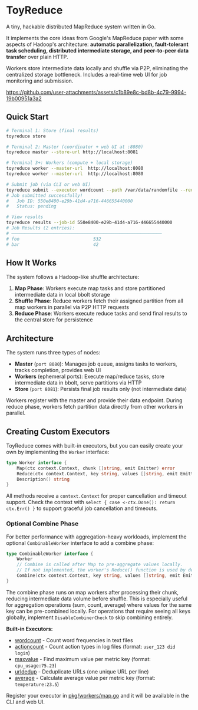 # ToyReduce

A tiny, hackable distributed MapReduce system written in Go.

It implements the core ideas from Google's MapReduce paper with some aspects of Hadoop's architecture: **automatic parallelization, fault-tolerant task scheduling, distributed intermediate storage, and peer-to-peer data transfer** over plain HTTP.

Workers store intermediate data locally and shuffle via P2P, eliminating the centralized storage bottleneck. Includes a real-time web UI for job monitoring and submission.



https://github.com/user-attachments/assets/c1b89e8c-bd8b-4c79-9994-19b00951a3a2



## Quick Start

```bash
# Terminal 1: Store (final results)
toyreduce store

# Terminal 2: Master (coordinator + web UI at :8080)
toyreduce master --store-url http://localhost:8081

# Terminal 3+: Workers (compute + local storage)
toyreduce worker --master-url  http://localhost:8080
toyreduce worker --master-url  http://localhost:8080

# Submit job (via CLI or web UI)
toyreduce submit --executor wordcount --path /var/data/randomfile --reduce-tasks 4
# Job submitted successfully!
#   Job ID: 550e8400-e29b-41d4-a716-446655440000
#   Status: pending

# View results
toyreduce results --job-id 550e8400-e29b-41d4-a716-446655440000
# Job Results (2 entries):
# ─────────────────────────────────────────────────────────
# foo                            532
# bar                            42
```

## How It Works

The system follows a Hadoop-like shuffle architecture:

1. **Map Phase**: Workers execute map tasks and store partitioned intermediate data in local bbolt storage
2. **Shuffle Phase**: Reduce workers fetch their assigned partition from all map workers in parallel via P2P HTTP requests
3. **Reduce Phase**: Workers execute reduce tasks and send final results to the central store for persistence

## Architecture

The system runs three types of nodes:

- **Master** (`port 8080`): Manages job queue, assigns tasks to workers, tracks completion, provides web UI
- **Workers** (ephemeral ports): Execute map/reduce tasks, store intermediate data in bbolt, serve partitions via HTTP
- **Store** (`port 8081`): Persists final job results only (not intermediate data)

Workers register with the master and provide their data endpoint. During reduce phase, workers fetch partition data directly from other workers in parallel.

## Creating Custom Executors

ToyReduce comes with built-in executors, but you can easily create your own by implementing the `Worker` interface:

```go
type Worker interface {
    Map(ctx context.Context, chunk []string, emit Emitter) error
    Reduce(ctx context.Context, key string, values []string, emit Emitter) error
    Description() string
}
```

All methods receive a `context.Context` for proper cancellation and timeout support. Check the context with `select { case <-ctx.Done(): return ctx.Err() }` to support graceful job cancellation and timeouts.

### Optional Combine Phase

For better performance with aggregation-heavy workloads, implement the optional `CombinableWorker` interface to add a combine phase:

```go
type CombinableWorker interface {
    Worker
    // Combine is called after Map to pre-aggregate values locally.
    // If not implemented, the worker's Reduce() function is used by default.
    Combine(ctx context.Context, key string, values []string, emit Emitter) error
}
```

The combine phase runs on map workers after processing their chunk, reducing intermediate data volume before shuffle. This is especially useful for aggregation operations (sum, count, average) where values for the same key can be pre-combined locally. For operations that require seeing all keys globally, implement `DisableCombinerCheck` to skip combining entirely.

**Built-in Executors:**
- [wordcount](pkg/executors/wordcount/impl.go) - Count word frequencies in text files
- [actioncount](pkg/executors/actioncount/impl.go) - Count action types in log files (format: `user_123 did login`)
- [maxvalue](pkg/executors/maxvalue/impl.go) - Find maximum value per metric key (format: `cpu_usage:75.23`)
- [urldedup](pkg/executors/urldedup/impl.go) - Deduplicate URLs (one unique URL per line)
- [average](pkg/executors/average/impl.go) - Calculate average value per metric key (format: `temperature:23.5`)

Register your executor in [pkg/workers/map.go](pkg/workers/map.go) and it will be available in the CLI and web UI.
